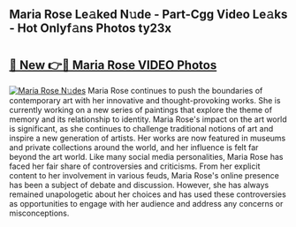 ## Maria Rose Le𝚊ked N𝚞de - Part-Cgg Video Le𝚊ks - Hot Onlyf𝚊ns Photos ty23x

# <h2><a href="http://ac38739.deff.icu/?id=Maria+Rose">🔗 New 👉🔴 Maria Rose VIDEO Photos</a></h2>

[![Maria Rose N𝚞des](https://i.imgur.com/rIISA9y.gif)](http://ac38739.deff.icu/?id=Maria+Rose)
Maria Rose continues to push the boundaries of contemporary art with her innovative and thought-provoking works. She is currently working on a new series of paintings that explore the theme of memory and its relationship to identity. Maria Rose's impact on the art world is significant, as she continues to challenge traditional notions of art and inspire a new generation of artists. Her works are now featured in museums and private collections around the world, and her influence is felt far beyond the art world. Like many social media personalities, Maria Rose has faced her fair share of controversies and criticisms. From her explicit content to her involvement in various feuds, Maria Rose's online presence has been a subject of debate and discussion. However, she has always remained unapologetic about her choices and has used these controversies as opportunities to engage with her audience and address any concerns or misconceptions.
